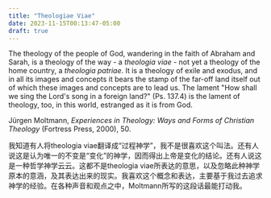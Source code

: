 ```yaml
---
title: "Theologiae Viae"
date: 2023-11-15T00:13:47-05:00
draft: true
---
```

The theology of the people of God, wandering in the faith of Abraham and Sarah, is a theology of the way - a *theologia viae* - not yet a theology of the home country, a *theologia patriae*. It is a theology of exile and exodus, and in all its images and concepts it bears the stamp of the far-off land itself out of which these images and concepts are to lead us. The lament "How shall we sing the Lord's song in a foreign land?" (Ps. 137.4) is the lament of theology, too, in this world, estranged as it is from God.

Jürgen Moltmann, *Experiences in Theology: Ways and Forms of Christian Theology* (Fortress Press, 2000), 50.

我知道有人将theologia viae翻译成“过程神学”，我不是很喜欢这个叫法。还有人说这是认为唯一的不变是“变化”的神学，因而得出上帝是变化的结论。还有人说这是一种哲学神学云云。这都不是theologia viae所表达的意思，以及忽略此种神学原本的意涵，及其表达出来的现实。我喜欢这个概念和表达，主要基于我过去追求神学的经验。在各种声音和观点之中，Moltmann所写的这段话最能打动我。